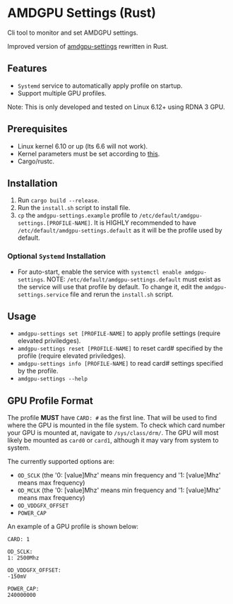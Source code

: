 # AMDGPU Settings (Rust)

Cli tool to monitor and set AMDGPU settings.

Improved version of [amdgpu-settings](https://github.com/yuheho7749/amdgpu-settings) rewritten in Rust.

## Features
- `Systemd` service to automatically apply profile on startup.
- Support multiple GPU profiles.

Note: This is only developed and tested on Linux 6.12+ using RDNA 3 GPU.

## Prerequisites
- Linux kernel 6.10 or up (lts 6.6 will not work).
- Kernel parameters must be set according to [this](https://wiki.archlinux.org/title/AMDGPU#Boot_parameter).
- Cargo/rustc.

## Installation
1. Run `cargo build --release`.
2. Run the `install.sh` script to install file.
3. `cp` the `amdgpu-settings.example` profile to `/etc/default/amdgpu-settings.[PROFILE-NAME]`. It is HIGHLY recommended to have `/etc/default/amdgpu-settings.default` as it will be the profile used by default.

### Optional `Systemd` Installation
- For auto-start, enable the service with `systemctl enable amdgpu-settings`. NOTE: `/etc/default/amdgpu-settings.default` must exist as the service will use that profile by default. To change it, edit the `amdgpu-settings.service` file and rerun the `install.sh` script.

## Usage
- `amdgpu-settings set [PROFILE-NAME]` to apply profile settings (require elevated priviledges).
- `amdgpu-settings reset [PROFILE-NAME]` to reset card# specified by the profile (require elevated priviledges).
- `amdgpu-settings info [PROFILE-NAME]` to read card# settings specified by the profile.
- `amdgpu-settings --help`

## GPU Profile Format
The profile **MUST** have `CARD: #` as the first line. That will be used to find where the GPU is mounted in the file system. To check which card number your GPU is mounted at, navigate to `/sys/class/drm/`. The GPU will most likely be mounted as `card0` or `card1`, although it may vary from system to system.

The currently supported options are:
- `OD_SCLK` (the '0: [value]Mhz' means min frequency and '1: [value]Mhz' means max frequency)
- `OD_MCLK` (the '0: [value]Mhz' means min frequency and '1: [value]Mhz' means max frequency)
- `OD_VDDGFX_OFFSET`
- `POWER_CAP`

An example of a GPU profile is shown below:
```
CARD: 1

OD_SCLK:
1: 2500Mhz

OD_VDDGFX_OFFSET:
-150mV

POWER_CAP:
240000000
```
